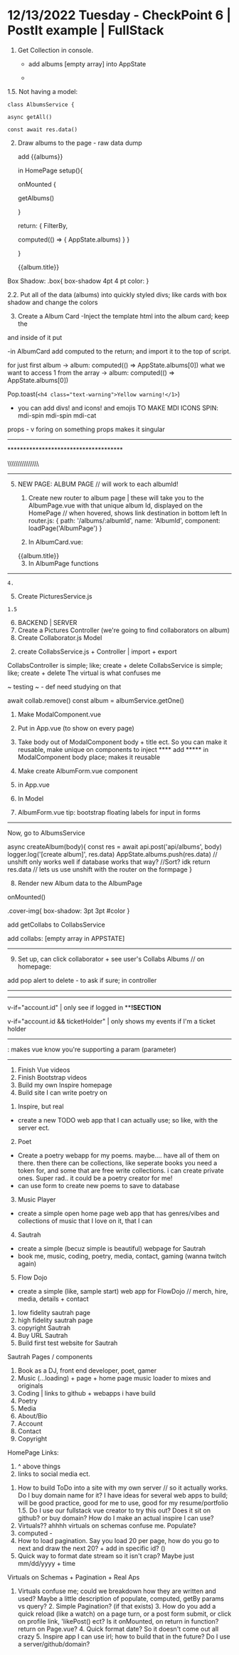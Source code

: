 # 12/13/2022 Tuesday - CheckPoint 6 | PostIt example | FullStack

1. Get Collection in console. 

	- add albums [empty array] into AppState

	-
1.5. Not having a model:	

	class AlbumsService {

	async getAll()

	const await res.data()

	

2. Draw albums to the page - raw data dump	

	add {{albums}}
	
    
	in HomePage 
    setup(){

	onMounted {

	getAlbums()

	}

	return: {
        FilterBy,

	computed(() => {
        AppState.albums)
    }
	}

    }
    
    <div v-for="a in albums" class="col-12 col-md-3">
    <img :src="a.coverImg" class="img-fluid">
    <div>{{album.title}}</div>


    <style>
        .card-img{

        }
        </style>

Box Shadow:
.box{
    box-shadow 4pt 4 pt color:
}

2.2. Put all of the data (albums) into quickly styled divs; like cards with box shadow and change the colors


3. Create a Album Card
-Inject the template html into the album card; keep the 
<div v-for="a in albums" class="col-12 col-md-3">
and inside of it put <AlbumCard album = "a"/>

-in AlbumCard
add computed to the return; and import it to the top of script.

for just first album ->  album: computed(() => AppState.albums[0])
what we want to access 1 from the array ->   album: computed(() => AppState.albums[0])

<script>
    export default
props:{
    album: {type: Object, required: true}
}



\\\\\\\\\\\\\
HomePage

<buttons for navigation>
    <buttons @click="filterBy= 'tropical'">
        <buttons>
styling around: <AlbumCard album = "a"/>


    setup(){
    const filterBy = ref('')
	onMounted {
	getAlbums()

	}
	return: {
        FilterBy,
    albums: computed(() => {
        if(filterBy.value == ''){
            return AppState.albums
        } else {
            return AppState.albums.filter(a => a.category == filterBy.value)
        }
    })
	computed(() => {
        AppState.albums)
    }
	}

\\\\\\\\\\\\\\\\\\\\\\\\\\\\\\\\\\\\

4. <!--SECTION OMG HOW TO CHANGE PAGES VS LINK + FILTER-->-->

<button @click="filterBy="animals" class="btn btn-success selectable">Animals 🐇</button>

<!--NOTE - Vue homepage-->
<SCRIPT>
export default{
setup(){
    const filterBy = ref('')
    async function getAlbums(){
        try{
            await albumsService.getAll()
        } catch (error){
            Pop.error(error)
            logger.error(error)
        }
    }
	onMounted ((){
	getAlbums()
    })
	return: {
        filterBy,
    albums: computed(() => {
        if(filterBy.value == ''){
            return AppState.albums
        } else {
            return AppState.albums.filter(a => a.category == filterBy.value)
        }
    })	
}
}
</SCRIPT>

Pop.toast(`<h4 class="text-warning">Yellow warning!</1>`)
- you can add divs! and icons! and emojis
TO MAKE MDI ICONS SPIN: mdi-spin
mdi-spin
mdi-cat


props - v foring on something
props makes it singular

*************************************
<!--SECTION How to Draw the Component to Page:-->
<div v-for="a in albums" class="col-12 col-md-3">
<AlbumCard :album="a">
*************************************

\\\\\\\\\\\\\\\\\\\\\\\\\\\\\\\\


*************************************
<!--SECTION How to link to other Pages:-->
5. NEW PAGE: ALBUM PAGE // will work to each albumId!
    1. Create new router to album page | these will take you to the AlbumPage.vue with that unique album Id, displayed on the HomePage // when hovered, shows link destination in bottom left
    In router.js:
    {
        path: '/albums/:albumId',
        name: 'AlbumId',
        component: loadPage('AlbumPage')
    }

    2. In AlbumCard.vue:
    <router-link :to="{name: 'Album', params:{albumId: album.id}}">
    <div class="card col-12 col-md-3 elevation-2 bg-dark px-3 selectable">
    <div>{{album.title}}</div>
    <img :src="">
    <i class="mdi mdi-heart-outline mdi-spin"></i>
    </div>
    </router-link>

    3. In AlbumPage functions 


<script>
    export default{
        setup(){
        const route = useRoute()
            async function getAlbumById(){
                try {
                    await albumsService.getAlbumById(route.params.albumId)
                }catch ("oh no!, error)
                 logger.error(error)
                }
            }
            onMounted(){
                getAlbumById()
            }
        }
</script>

*************************************

    4.
<script>
class AlbumsService{
async getAll(){

}

async getAlbumById(){
    const res = await api.get(albumById) // this isn't complete
}


}
</script>

5. Create PicturesService.js
<script>
    class PicturesService{
        getPicturesByAlbumId(){
            const res = await api.get('api/alums/' + albumId + '/pictures')
            // const res = await api.get('api/alums/' + `${albumId}/pictures')
            logger.log('[get pictures by album id]', res.data)
        }
    }
    export const picturesService = new PicturesService()
</script>

    1.5
<script>
    async function getPicturesByAlbumId(){
        try{
            await pcituresService.getPicturesByAlbumId()
        }
    }
    + add function to onMounted
    + now they are drawing to the console. go back to backend now.
</script>


6. BACKEND | SERVER
1. Create a Pictures Controller (we're going to find collaborators on album)
2. Create Collaborator.js Model
<script>

    export const CollaboratorSchema = new Schema({
        albumId: {type: Schema.Types.ObjectId, required: true, ref: 'Album'},
        accountId: { type: Schema.Types.ObjectId, required: true, ref:'Account'}
    }, {timestamps})
    Collaborators.virtual('album', {
        localFiel: 'albumId',
        ref: 'Album',
        foreignField: '_id',
        justOne: true
    })

    CollaboratorsSchema.virtual('account({
        loc
    })
</script>

2. create CollabsService.js + Controller | import + export
<script>
<!--this is the CollabsController-->
    export class CollabsController extents BaseController{
        constructor(){
            super('api/collaborators')
            this.router
            .use(Auth)
            .post('', this.create)
        }
        async create(req, res, next){
            try{
                req.body.accountId = req.userInfo.id
                let collab = await collabsService.create(req.body)
            }catch{
                (error)
            }
        }
    }
3. Add to DbContext
Collabs = mongoose.model('Collaborators', CollaboratorSchema)

    <!--this is the CollabsService-->
async 

</script>

CollabsController is simple; like; create + delete
CollabsService is simple; like; create + delete
The virtual is what confuses me



~ testing ~ - def need studying on that

<!--NOTE - ON REMOVE | Update AppState-->
await collab.remove()
const album = albumService.getOne()


<!--NOTE - ON REUSABLE MODAL-->
1. Make ModalComponent.vue
2. Put <ModalComponent /> in App.vue (to show on every page)
3. Take body out of ModalComponent body + title ect. So you can make it reusable, make unique on components to inject
**** add <slot></slot> ***** in ModalComponent body place; makes it reusable
4. Make create AlbumForm.vue component
5. <ModalComponent > 
    <slot></slot>
    <ModalComponent /> in App.vue
6. In Model
<slot name="header"></slot>
<slot name=""></slot>


7. AlbumForm.vue
tip: bootstrap floating labels for input in forms

****************
<template>
<div ="modal-header" id=""> put all modal body stuff here; top most line
<h1> Title Here </h1>
<button> close
</div>

<form @submit.prevent="createAlbum()">  - the <form> - modal-body goes inside of form to make it all a form
<div class="modal-body">
~ <form div and inputs ect here ~>
<div class="form-floating">
<import v-model="editable.coverImg">
</div>
<div class="form-floating">
<input v-model="editable.title">
</div>

<div class="modal-footer">
submit + cancel buttons
<div>

</form>
</template>

<script>    
import ref 

export default {
    setup(){
        const editable = ref({})
        return {
            editable,
            const router = useRouter()
            async createAlbum(){
                try {
                    logger.log(editable.value) // edit this line out after it works
                const album = await albumsService.createAlbum(editable.value)
                editable.value = {} // this line makes the form empty after submit
                Modal.getOrCreateInstance('#exampleModal').hide() // hides form after submit!
                router.push({name: 'Album', params: {albumId: album.id}})
                } catch {
                    error(error)

                }
            }
        }
    }
}
</script>


Now, go to AlbumsService

async createAlbum(body){
    const res = await api.post('api/albums', body)
    logger.log('[create album]', res.data)
    AppState.albums.push(res.data)   // unshift only works well if database works that way? //Sort? idk 
    return res.data // lets us use unshift with the router on the formpage
}





8. Render new Album data to the AlbumPage


onMounted()

<template>
container-fluid
row 
row
<divs v-if="album" class="col-3"> /// this is the column with album creator info and collaborators
col-12
<img :src="album.cover" class="img-fluid rounded">
<div>{{album.title}}</div>
<div>by {{album.creator.name}}</div>  //  nested object to get the creator name
</divs>
<div class="col-12 d-flex">
<div>
{{album.memberCount}} Collaborators
</div>
<button class="btn btn-outline-light">
<div> Collab + heart icon</div>
</button>



row
<div class="col-8"> /// this col has all the pictures in the picture album
<div class="row">
<div v-for="p in pictures" class="col-3">
<a tag here to make a link when the pic is clicked to make it bigger>
<img :src:"p.imgUrl" class="selectable">
</div>
//// add pictures: [] in APPSTATE
add AppState.pictures.get() // to the Pictures Service get() function
<div v-for="c in collabs" class="col-6 col-md-6">
<img :src="c.profile.picture" class="img-fluid elevation-2 rounded selectable" :title="c.profile.name"> // can see name when hovered, with Title


</template>

.cover-img{
    box-shadow: 3pt 3pt #color
}

<script>
    export default{
        setup(){
        const route = useRoute()
            async function getAlbumById(){
                try {
                    await albumsService.getAlbumById(route.params.albumId)
                }catch ("oh no!, error)
                 logger.error(error)
                }

                async function getPicturesByAlbumId
            }
            async getCollabsByAlbumId(){
                await collabsService.
                
            }
            onMounted(){
                getAlbumById()
                getPicturesByAlbumId()
                getCollabsByAlbumId()
            }
            return{
                album: computed(() => AppState.album)
                pictures: computed(() => AppState.pictures)
                collabs: computed(()=> AppState.collabs)
            }
        }
</script>

add getCollabs to CollabsService
<script>
async getCollabsByAlbumId(albumId){
const res = await api.get('api/albums/' + albumId + 'collaborators')
logger.log('[]', res.data)
appState.collabs = res.data

}
</script>

add collabs: [empty array in APPSTATE]

****************




9. Set up, can click collaborator + see user's Collabs Albums
// on homepage: 

<script>
async function getMyCollabAlbums(){
    try{
        await collabsService.getMyCollabAlbums()
    }catch
    error
}

onMounted:
getMyAlbums()
getMyCollabAlbums() // can remove this with the Auth call below

// In CollabsService

async getMyCollabAlbums(){
    try{
    const res = await api.get('account/collaborators')
    logger.log('[get collab albums]', res.data)
    AppState.myCollabs = res.data
    } catch
    log error
}

// TEST

//AuthService.js -> section for adding things once user is authorized 
collabsService.getMyCollabAlbums()

//Add to AppState | myCollabs: []

// at top of HomePage - Under container-fluid + row || will go on top of the feed of albums

<div class="">My Collabs</div>
<div v-for="c in myCollabs" class=" col-12 col-md-3 p m"> // control size with styling
<AlbumCard :album="c.album">
</div>

                //script
return{
    editable,
    myCollabs: computed(()=> AppState.myCollabs)
    xxx
}
</script>



add pop alert to delete - to ask if sure; in controller

*******
*******
v-if="account.id"    | only see if logged in
******!SECTION****

v-if="account.id && ticketHolder" | only shows my events if I'm a ticket holder










*************************************
<!--SECTION Parameters:-->
: makes vue know you're supporting a param (parameter)
***********************************

<script>
</script>



<!--TODO - Study / Homework-->

1. Finish Vue videos
2. Finish Bootstrap videos
3. Build my own Inspire homepage
4. Build site I can write poetry on



<!--TODO - Web Apps to Make-->
1. Inspire, but real
- create a new TODO web app that I can actually use; so like, with the server ect.
2. Poet 
- Create a poetry webapp for my poems. maybe.... have all of them on there. then there can be collections, like seperate books you need a token for, and some that are free write collections. i can create private ones. Super rad.. it could be a poetry creator for me!
- can use form to create new poems to save to database
3. Music Player
- create a simple open home page web app that has genres/vibes and collections of music that I love on it, that I can 
4. Sautrah
- create a simple (becuz simple is beautiful) webpage for Sautrah
- book me, music, coding, poetry, media, contact, gaming (wanna twitch again)
5. Flow Dojo
- create a simple (like, sample start) web app for FlowDojo // merch, hire, media, details + contact


<!--TODO - Sautrah / Business-->
1. low fidelity sautrah page
2. high fidelity sautrah page
3. copyright Sautrah
4. Buy URL Sautrah
5. Build first test website for Sautrah


<!--SECTION - -->
Sautrah Pages / components
1. Book as a DJ, front end developer, poet, gamer
2. Music (...loading) + page + home page music loader to mixes and originals
3. Coding | links to github + webapps i have build
4. Poetry
5. Media
6. About/Bio
7. Account
8. Contact
9. Copyright

HomePage Links:
1. ^ above things
2. links to social media ect.




<!--SECTION - Questions -->
1. How to build ToDo into a site with my own server // so it actually works. Do I buy domain name for it? I have ideas for several web apps to build; will be good practice, good for me to use, good for my resume/portfolio
    1.5. Do I use our fullstack vue creator to try this out? Does it sit on github? or buy domain? How do I make an actual inspire I can use?
2. Virtuals?? ahhhh virtuals on schemas confuse me. Populate?
3. computed  - 
4. How to load pagination. Say you load 20 per page, how do you go to next and draw the next 20? + add in specific id? ()
5. Quick way to format date stream so it isn't crap? Maybe just mm/dd/yyyy + time

<!--SECTION - Tudor request 12/13/2022 -->
Virtuals on Schemas + Pagination + Real Aps
1. Virtuals confuse me; could we breakdown how they are written and used? Maybe a little description of populate, computed, getBy params vs query? 2. Simple Pagination? (if that exists) 3. How do you add a quick reload (like a watch) on a page turn, or a post form submit, or click on profile link, 'likePost() ect? Is it onMounted, on return in function? return on Page.vue? 4. Quick format date? So it doesn't come out all crazy 5. Inspire app I can use irl; how to build that in the future? Do I use a server/github/domain?